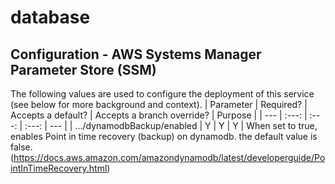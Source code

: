 # database

## Configuration - AWS Systems Manager Parameter Store (SSM)

The following values are used to configure the deployment of this service (see below for more background and context).
| Parameter | Required? | Accepts a default? | Accepts a branch override? | Purpose |
| --- | :---: | :---: | :---: | --- |
| .../dynamodbBackup/enabled | Y | Y | Y | When set to true, enables Point in time recovery (backup) on dynamodb. the default value is false. (https://docs.aws.amazon.com/amazondynamodb/latest/developerguide/PointInTimeRecovery.html)
